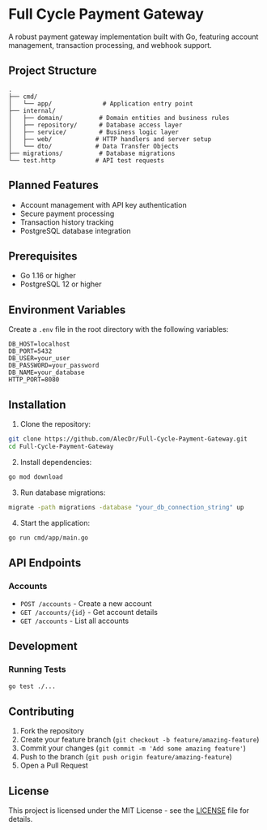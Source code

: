 # Full Cycle Payment Gateway

A robust payment gateway implementation built with Go, featuring account management, transaction processing, and webhook support.

## Project Structure

```
.
├── cmd/
│   └── app/              # Application entry point
├── internal/
│   ├── domain/          # Domain entities and business rules
│   ├── repository/      # Database access layer
│   ├── service/         # Business logic layer
│   ├── web/            # HTTP handlers and server setup
│   └── dto/            # Data Transfer Objects
├── migrations/          # Database migrations
└── test.http           # API test requests
```

## Planned Features

- Account management with API key authentication
- Secure payment processing
- Transaction history tracking
- PostgreSQL database integration

## Prerequisites
- Go 1.16 or higher
- PostgreSQL 12 or higher

## Environment Variables

Create a `.env` file in the root directory with the following variables:

```env
DB_HOST=localhost
DB_PORT=5432
DB_USER=your_user
DB_PASSWORD=your_password
DB_NAME=your_database
HTTP_PORT=8080
```

## Installation

1. Clone the repository:
```bash
git clone https://github.com/AlecDr/Full-Cycle-Payment-Gateway.git
cd Full-Cycle-Payment-Gateway
```

2. Install dependencies:
```bash
go mod download
```

3. Run database migrations:
```bash
migrate -path migrations -database "your_db_connection_string" up
```

4. Start the application:
```bash
go run cmd/app/main.go
```

## API Endpoints

### Accounts

- `POST /accounts` - Create a new account
- `GET /accounts/{id}` - Get account details
- `GET /accounts` - List all accounts

## Development

### Running Tests

```bash
go test ./...
```

## Contributing

1. Fork the repository
2. Create your feature branch (`git checkout -b feature/amazing-feature`)
3. Commit your changes (`git commit -m 'Add some amazing feature'`)
4. Push to the branch (`git push origin feature/amazing-feature`)
5. Open a Pull Request

## License

This project is licensed under the MIT License - see the [LICENSE](LICENSE) file for details.